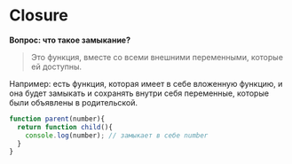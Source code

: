 # Closure
**Вопрос: что такое замыкание?**

> Это функция, вместе со всеми внешними переменными, которые ей доступны.

Например: есть функция, которая имеет в себе вложенную функцию, и она будет замыкать и сохранять внутри себя переменные, 
которые были объявлены в родительской.

```javascript
function parent(number){
  return function child(){
    console.log(number); // замыкает в себе number
  }
}
```

